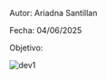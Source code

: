 Autor: Ariadna Santillan

Fecha: 04/06/2025

Objetivo:


![dev1](https://github.com/user-attachments/assets/a479bedb-4a02-4720-ae26-25638dfd026e)

